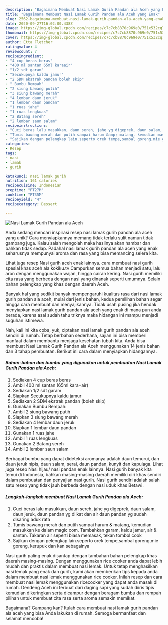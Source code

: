 ```yaml
---
description: "Bagaimana Membuat Nasi Lamak Gurih Pandan ala Aceh yang Enak"
title: "Bagaimana Membuat Nasi Lamak Gurih Pandan ala Aceh yang Enak"
slug: 2562-bagaimana-membuat-nasi-lamak-gurih-pandan-ala-aceh-yang-enak
date: 2020-09-27T16:02:00.438Z
image: https://img-global.cpcdn.com/recipes/c7c7cb8870c969e0/751x532cq70/nasi-lamak-gurih-pandan-ala-aceh-foto-resep-utama.jpg
thumbnail: https://img-global.cpcdn.com/recipes/c7c7cb8870c969e0/751x532cq70/nasi-lamak-gurih-pandan-ala-aceh-foto-resep-utama.jpg
cover: https://img-global.cpcdn.com/recipes/c7c7cb8870c969e0/751x532cq70/nasi-lamak-gurih-pandan-ala-aceh-foto-resep-utama.jpg
author: Etta Fletcher
ratingvalue: 4
reviewcount: 7
recipeingredient:
- "4 cup beras beras"
- "400 ml santan 65ml karaair"
- "1/2 sdt garam"
- "Secukupnya kaldu jamur"
- "2 SDM ekstrak pandan boleh skip"
- " Bumbu Rempah"
- "2 siung bawang putih"
- "3 siung bawang merah"
- "4 lembar daun jeruk"
- "1 lembar daun pandan"
- "1 ruas jahe"
- "1 ruas lengkuas"
- "2 Batang sereh"
- "2 lembar saun salam"
recipeinstructions:
- "Cuci beras lalu masukkan, daun sereh, jahe yg digeprek, daun salam, daun jeruk, daun pandan yg diikat dan air daun pandan yg sudah disaring aduk rata"
- "Tumis bawang merah dan putih sampai harum &amp; matang, kemudian masukkan ke dalam magic com. Tambahkan garam, kaldu jamur, air &amp; santan. Takaran air seperti biasa memasak, tekan tombol cook"
- "Sajikan dengan pelengkap lain.seperto orek tempe,sambal goreng,mie goreng, kerupuk dan kan sebagainya"
categories:
- Resep
tags:
- nasi
- lamak
- gurih

katakunci: nasi lamak gurih 
nutrition: 161 calories
recipecuisine: Indonesian
preptime: "PT27M"
cooktime: "PT35M"
recipeyield: "4"
recipecategory: Dessert

---
```



![Nasi Lamak Gurih Pandan ala Aceh](https://img-global.cpcdn.com/recipes/c7c7cb8870c969e0/751x532cq70/nasi-lamak-gurih-pandan-ala-aceh-foto-resep-utama.jpg)

Anda sedang mencari inspirasi resep nasi lamak gurih pandan ala aceh yang unik? Cara menyiapkannya memang tidak terlalu sulit namun tidak gampang juga. Kalau salah mengolah maka hasilnya akan hambar dan bahkan tidak sedap. Padahal nasi lamak gurih pandan ala aceh yang enak seharusnya mempunyai aroma dan rasa yang bisa memancing selera kita.

Lihat juga resep Nasi gurih aceh enak lainnya. cara membuat nasi gurih spesial khas aceh ala kokiku.tv Campurkan semua bahan menjadi satu, lalu aron dengan menggunakan wajan, hingga cairan kering. Nasi gurih memiliki cita rasa yang berbeda dengan nasi yang dinanak seperti umumnya. Selain bahan pelengkap yang khas dengan daerah Aceh.

Banyak hal yang sedikit banyak mempengaruhi kualitas rasa dari nasi lamak gurih pandan ala aceh, mulai dari jenis bahan, kedua pemilihan bahan segar hingga cara membuat dan menyajikannya. Tidak usah pusing jika hendak menyiapkan nasi lamak gurih pandan ala aceh yang enak di mana pun anda berada, karena asal sudah tahu triknya maka hidangan ini mampu menjadi suguhan istimewa.


Nah, kali ini kita coba, yuk, ciptakan nasi lamak gurih pandan ala aceh sendiri di rumah. Tetap berbahan sederhana, sajian ini bisa memberi manfaat dalam membantu menjaga kesehatan tubuh kita. Anda bisa membuat Nasi Lamak Gurih Pandan ala Aceh menggunakan 14 jenis bahan dan 3 tahap pembuatan. Berikut ini cara dalam menyiapkan hidangannya.

<!--inarticleads1-->

##### Bahan-bahan dan bumbu yang digunakan untuk pembuatan Nasi Lamak Gurih Pandan ala Aceh:

1. Sediakan 4 cup beras beras
1. Ambil 400 ml santan (65ml kara+air)
1. Sediakan 1/2 sdt garam
1. Siapkan Secukupnya kaldu jamur
1. Sediakan 2 SDM ekstrak pandan (boleh skip)
1. Gunakan  Bumbu Rempah:
1. Ambil 2 siung bawang putih
1. Siapkan 3 siung bawang merah
1. Sediakan 4 lembar daun jeruk
1. Siapkan 1 lembar daun pandan
1. Gunakan 1 ruas jahe
1. Ambil 1 ruas lengkuas
1. Gunakan 2 Batang sereh
1. Ambil 2 lembar saun salam


Berbagai bumbu yang dapat dideteksi aromanya adalah daun temurui, dan daun jeruk nipis, daun salam, serai, daun pandan, kunyit dan kapulaga. Lihat juga resep Nasi hijau/ nasi pandan enak lainnya. Nasi gurih banyak kita temui di Indonesia, bahkan masing-masing daerah memiliki ciri khas sendiri dalam pembuatan dan penyajian nasi gurih. Nasi gurih sendiri adalah salah satu resep yang tidak jauh berbeda dengan nasi uduk khas Betawi. 

<!--inarticleads2-->

##### Langkah-langkah membuat Nasi Lamak Gurih Pandan ala Aceh:

1. Cuci beras lalu masukkan, daun sereh, jahe yg digeprek, daun salam, daun jeruk, daun pandan yg diikat dan air daun pandan yg sudah disaring aduk rata
1. Tumis bawang merah dan putih sampai harum &amp; matang, kemudian masukkan ke dalam magic com. Tambahkan garam, kaldu jamur, air &amp; santan. Takaran air seperti biasa memasak, tekan tombol cook
1. Sajikan dengan pelengkap lain.seperto orek tempe,sambal goreng,mie goreng, kerupuk dan kan sebagainya


Nasi gurih paling enak disantap dengan tambahan bahan pelengkap khas daerah masing-masing. Dengan menggunakan rice cooker anda dapat lebih mudah dan praktis dalam membuat nasi lemak. Untuk tetap menghasilkan nasi lemak yang enak dan gurih, kami akan memberikan tips kepada anda dalam membuat nasi lemak menggunakan rice cooker. Inilah resep dan cara membuat nasi lemak menggunakan ricecooker yang dapat anda masak di rumah. Dendeng Aceh ini terbuat dari daging sapi yang sudah diiris tipis kemudian dikeringkan serta dicampur dengan beragam bumbu dan rempah pilihan untuk membuat cita rasa serta aroma semakin memikat. 

Bagaimana? Gampang kan? Itulah cara membuat nasi lamak gurih pandan ala aceh yang bisa Anda lakukan di rumah. Semoga bermanfaat dan selamat mencoba!
